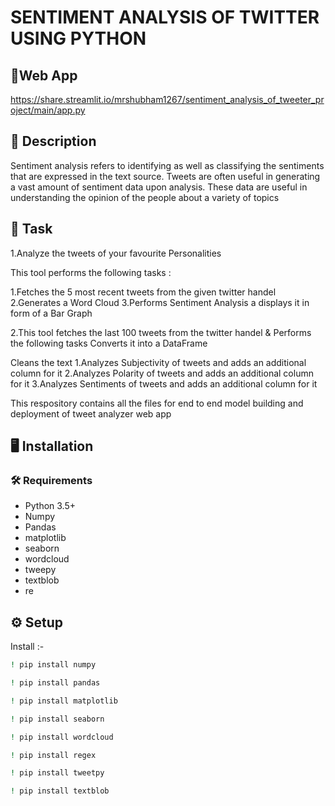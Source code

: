 # SENTIMENT ANALYSIS OF TWITTER USING PYTHON

## 📱Web App
https://share.streamlit.io/mrshubham1267/sentiment_analysis_of_tweeter_project/main/app.py

## 📝 Description
Sentiment analysis refers to identifying as well as classifying the sentiments that are expressed in the text source. Tweets are often useful in generating a vast amount of sentiment data upon analysis. These data are useful in understanding the opinion of the people about a variety of topics

## 🎯 Task
1.Analyze the tweets of your favourite Personalities

This tool performs the following tasks :

1.Fetches the 5 most recent tweets from the given twitter handel
2.Generates a Word Cloud
3.Performs Sentiment Analysis a displays it in form of a Bar Graph

2.This tool fetches the last 100 tweets from the twitter handel & Performs the following tasks Converts it into a DataFrame

Cleans the text
1.Analyzes Subjectivity of tweets and adds an additional column for it
2.Analyzes Polarity of tweets and adds an additional column for it
3.Analyzes Sentiments of tweets and adds an additional column for it

This respository contains all the files for end to end model building and deployment of tweet analyzer web app

## :desktop_computer:	Installation

### :hammer_and_wrench: Requirements
* Python 3.5+
* Numpy
* Pandas
* matplotlib
* seaborn
* wordcloud
* tweepy
* textblob
* re

## :gear: Setup
 Install :-
```bash
! pip install numpy

```
```bash
! pip install pandas

```
```bash
! pip install matplotlib

```
```bash
! pip install seaborn

```
```bash
! pip install wordcloud

```
```bash
! pip install regex

``````
```bash
! pip install tweetpy

```
```bash
! pip install textblob

```
